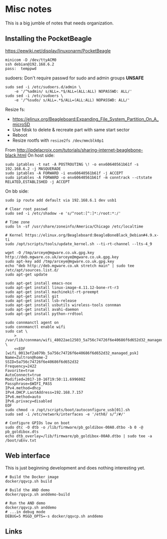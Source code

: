 # Misc notes

This is a big jumble of notes that needs organization.

## Installing the PocketBeagle


https://eewiki.net/display/linuxonarm/PocketBeagle


```
minicom -D /dev/ttyACM0
ssh debian@192.168.6.2
pass:  temppwd
```

sudoers:  Don't require passwd for sudo and admin groups **UNSAFE**

```
sudo sed -i /etc/sudoers.d/admin \
    -e '/^%admin/ s/ALL=.*$/ALL=(ALL:ALL) NOPASSWD: ALL/'
sudo sed -i /etc/sudoers \
    -e '/^%sudo/ s/ALL=.*$/ALL=(ALL:ALL) NOPASSWD: ALL/'
```

Resize fs:
- https://elinux.org/Beagleboard:Expanding_File_System_Partition_On_A_microSD
- Use fdisk to delete & recreate part with same start sector
- Reboot
- Resize rootfs with `resize2fs /dev/mmcblk0p1`

From http://jpdelacroix.com/tutorials/sharing-internet-beaglebone-black.html
On host side:
```
sudo iptables -t nat -A POSTROUTING \! -o enx60640561b61f -s 192.168.6.2 -j MASQUERADE
sudo iptables -A FORWARD -i enx60640561b61f -j ACCEPT
sudo iptables -A FORWARD -o enx60640561b61f -m conntrack --ctstate RELATED,ESTABLISHED -j ACCEPT
```

On bb side:
```
sudo ip route add default via 192.168.6.1 dev usb1
```

```
# Clear root passwd
sudo sed -i /etc/shadow -e 's/^root:[^:]*:/root:*:/'

# Time zone
sudo ln -sf /usr/share/zoneinfo/America/Chicago /etc/localtime

# Kernel https://elinux.org/Beagleboard:BeagleBoneBlack_Debian#4.9.x-ti
sudo /opt/scripts/tools/update_kernel.sh --ti-rt-channel --lts-4_9

wget -O /tmp/arceye@mgware.co.uk.gpg.key http://deb.mgware.co.uk/arceye@mgware.co.uk.gpg.key
sudo apt-key add /tmp/arceye@mgware.co.uk.gpg.key
echo "deb http://deb.mgware.co.uk stretch main" | sudo tee /etc/apt/sources.list.d/
sudo apt-get update

sudo apt-get install emacs-nox
sudo apt-get install linux-image-4.11.12-bone-rt-r3
sudo apt-get install machinekit-rt-preempt
sudo apt-get install git
sudo apt-get install lsb-release
sudo apt-get install usbutils wireless-tools connman
sudo apt-get install avahi-daemon
sudo apt-get install python-rrdtool

sudo connmanctl agent on
sudo connmanctl enable wifi
sudo cat \
    > /var/lib/connman/wifi_48022ae12503_5a756c74726f6e40686f6d652d32_managed_psk \
    <<EOF
[wifi_0013ef2a079b_5a756c74726f6e40686f6d652d32_managed_psk]
Name=Zultron@home-2
SSID=5a756c74726f6e40686f6d652d32
Frequency=2422
Favorite=true
AutoConnect=true
Modified=2017-10-16T19:50:11.699608Z
Passphrase=$WIFI_PASS
IPv4.method=dhcp
IPv4.DHCP.LastAddress=192.168.7.157
IPv6.method=auto
IPv6.privacy=disabled
EOF
sudo chmod -x /opt/scripts/boot/autoconfigure_usb[01].sh
sudo sed -i /etc/network/interfaces -e '/eth0/ s/^/#/'

# Configure GPIOs low on boot
sudo dtc -O dtb -o /lib/firmware/pb_goldibox-00A0.dtbo -b 0 -@
pb_goldibox.dts
echo dtb_overlay=/lib/firmware/pb_goldibox-00A0.dtbo | sudo tee -a /boot/uEnv.txt
```


## Web interface

This is just beginning development and does nothing interesting yet.

```shell
# Build the Docker image
docker/qqvcp.sh build

# Build the AND demo
docker/qqvcp.sh anddemo-build

# Run the AND demo
docker/qqvcp.sh anddemo
# ...in debug mode
DEBUG=5 MSGD_OPTS=-s docker/qqvcp.sh anddemo
```


## Links

[L298_datasheet]: http://www.st.com/content/ccc/resource/technical/document/datasheet/82/cc/3f/39/0a/29/4d/f0/CD00000240.pdf/files/CD00000240.pdf/jcr:content/translations/en.CD00000240.pdf

[config-pin]: https://github.com/beagleboard/bb.org-overlays/tree/master/tools/beaglebone-universal-io

[pb-announce]: https://groups.google.com/d/topic/beagleboard/JtOGZb-FH2A/discussion
